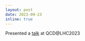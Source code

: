 ```yaml
---
layout: post
date: 2023-09-23
inline: true
---
```

Presented a <a href="https://conference.ippp.dur.ac.uk/event/1128/contributions/6504/">talk</a> at QCD@LHC2023